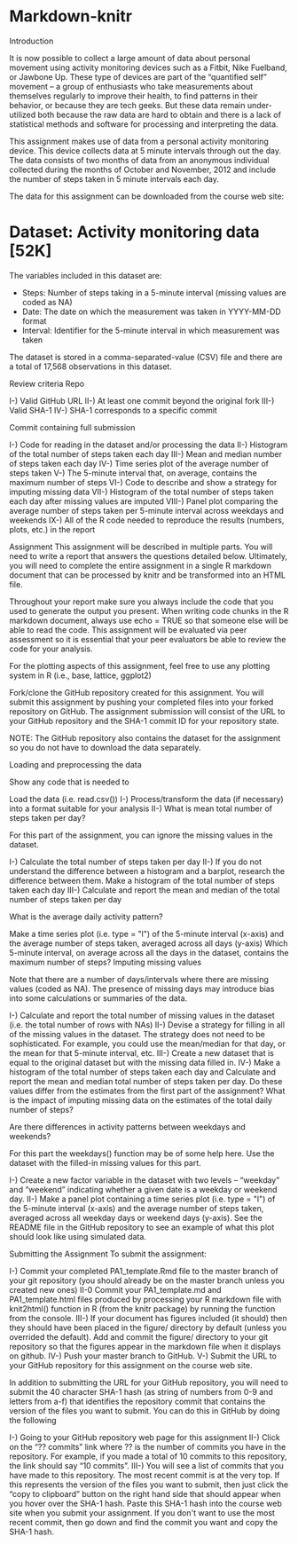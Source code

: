 # Markdown-knitr

Introduction

It is now possible to collect a large amount of data about personal movement using activity monitoring devices such as a Fitbit, Nike Fuelband, or Jawbone Up. These type of devices are part of the “quantified self” movement – a group of enthusiasts who take measurements about themselves regularly to improve their health, to find patterns in their behavior, or because they are tech geeks. But these data remain under-utilized both because the raw data are hard to obtain and there is a lack of statistical methods and software for processing and interpreting the data.

This assignment makes use of data from a personal activity monitoring device. This device collects data at 5 minute intervals through out the day. The data consists of two months of data from an anonymous individual collected during the months of October and November, 2012 and include the number of steps taken in 5 minute intervals each day.

The data for this assignment can be downloaded from the course web site:

# Dataset: Activity monitoring data [52K]

The variables included in this dataset are:

* Steps: Number of steps taking in a 5-minute interval (missing values are coded as NA)
* Date: The date on which the measurement was taken in YYYY-MM-DD format
* Interval: Identifier for the 5-minute interval in which measurement was taken

The dataset is stored in a comma-separated-value (CSV) file and there are a total of 17,568 observations in this dataset.

Review criteria
Repo

I-) Valid GitHub URL
II-) At least one commit beyond the original fork
III-) Valid SHA-1
IV-) SHA-1 corresponds to a specific commit

Commit containing full submission

I-) Code for reading in the dataset and/or processing the data
II-) Histogram of the total number of steps taken each day
III-) Mean and median number of steps taken each day
IV-) Time series plot of the average number of steps taken
V-) The 5-minute interval that, on average, contains the maximum number of steps
VI-) Code to describe and show a strategy for imputing missing data
VII-) Histogram of the total number of steps taken each day after missing values are imputed
VIII-) Panel plot comparing the average number of steps taken per 5-minute interval across weekdays and weekends
IX-) All of the R code needed to reproduce the results (numbers, plots, etc.) in the report

Assignment 
This assignment will be described in multiple parts. You will need to write a report that answers the questions detailed below. Ultimately, you will need to complete the entire assignment in a single R markdown document that can be processed by knitr and be transformed into an HTML file.

Throughout your report make sure you always include the code that you used to generate the output you present. When writing code chunks in the R markdown document, always use echo = TRUE so that someone else will be able to read the code. This assignment will be evaluated via peer assessment so it is essential that your peer evaluators be able to review the code for your analysis.

For the plotting aspects of this assignment, feel free to use any plotting system in R (i.e., base, lattice, ggplot2)

Fork/clone the GitHub repository created for this assignment. You will submit this assignment by pushing your completed files into your forked repository on GitHub. The assignment submission will consist of the URL to your GitHub repository and the SHA-1 commit ID for your repository state.

NOTE: The GitHub repository also contains the dataset for the assignment so you do not have to download the data separately.

Loading and preprocessing the data

Show any code that is needed to

Load the data (i.e. read.csv())
I-) Process/transform the data (if necessary) into a format suitable for your analysis
II-) What is mean total number of steps taken per day?

For this part of the assignment, you can ignore the missing values in the dataset.

I-) Calculate the total number of steps taken per day
II-) If you do not understand the difference between a histogram and a barplot, research the difference between them. Make a histogram of the total number of steps taken each day
III-) Calculate and report the mean and median of the total number of steps taken per day

What is the average daily activity pattern?

Make a time series plot (i.e. type = "l") of the 5-minute interval (x-axis) and the average number of steps taken, averaged across all days (y-axis)
Which 5-minute interval, on average across all the days in the dataset, contains the maximum number of steps?
Imputing missing values

Note that there are a number of days/intervals where there are missing values (coded as NA). The presence of missing days may introduce bias into some calculations or summaries of the data.

I-) Calculate and report the total number of missing values in the dataset (i.e. the total number of rows with NAs)
II-) Devise a strategy for filling in all of the missing values in the dataset. The strategy does not need to be sophisticated. For example, you could use the mean/median for that day, or the mean for that 5-minute interval, etc.
III-) Create a new dataset that is equal to the original dataset but with the missing data filled in.
IV-) Make a histogram of the total number of steps taken each day and Calculate and report the mean and median total number of steps taken per day. Do these values differ from the estimates from the first part of the assignment? What is the impact of imputing missing data on the estimates of the total daily number of steps?

Are there differences in activity patterns between weekdays and weekends?

For this part the weekdays() function may be of some help here. Use the dataset with the filled-in missing values for this part.

I-) Create a new factor variable in the dataset with two levels – “weekday” and “weekend” indicating whether a given date is a weekday or weekend day.
II-) Make a panel plot containing a time series plot (i.e. type = "l") of the 5-minute interval (x-axis) and the average number of steps taken, averaged across all weekday days or weekend days (y-axis). See the README file in the GitHub repository to see an example of what this plot should look like using simulated data.

Submitting the Assignment 
To submit the assignment:

I-) Commit your completed PA1_template.Rmd file to the master branch of your git repository (you should already be on the master branch unless you created new ones)
II-0 Commit your PA1_template.md and PA1_template.html files produced by processing your R markdown file with knit2html() function in R (from the knitr package) by running the function from the console.
III-) If your document has figures included (it should) then they should have been placed in the figure/ directory by default (unless you overrided the default). Add and commit the figure/ directory to your git repository so that the figures appear in the markdown file when it displays on github.
IV-) Push your master branch to GitHub.
V-) Submit the URL to your GitHub repository for this assignment on the course web site.

In addition to submitting the URL for your GitHub repository, you will need to submit the 40 character SHA-1 hash (as string of numbers from 0-9 and letters from a-f) that identifies the repository commit that contains the version of the files you want to submit. You can do this in GitHub by doing the following

I-) Going to your GitHub repository web page for this assignment
II-) Click on the “?? commits” link where ?? is the number of commits you have in the repository. For example, if you made a total of 10 commits to this repository, the link should say “10 commits”.
III-) You will see a list of commits that you have made to this repository. The most recent commit is at the very top. If this represents the version of the files you want to submit, then just click the “copy to clipboard” button on the right hand side that should appear when you hover over the SHA-1 hash. Paste this SHA-1 hash into the course web site when you submit your assignment. If you don't want to use the most recent commit, then go down and find the commit you want and copy the SHA-1 hash.
